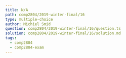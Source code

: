 ```yaml
---
title: N/A
path: comp2804/2019-winter-final/16
type: multiple-choice
author: Michiel Smid
question: comp2804/2019-winter-final/16/question.ts
solution: comp2804/2019-winter-final/16/solution.md
tags:
  - comp2804
  - comp2804-exam
---
```

